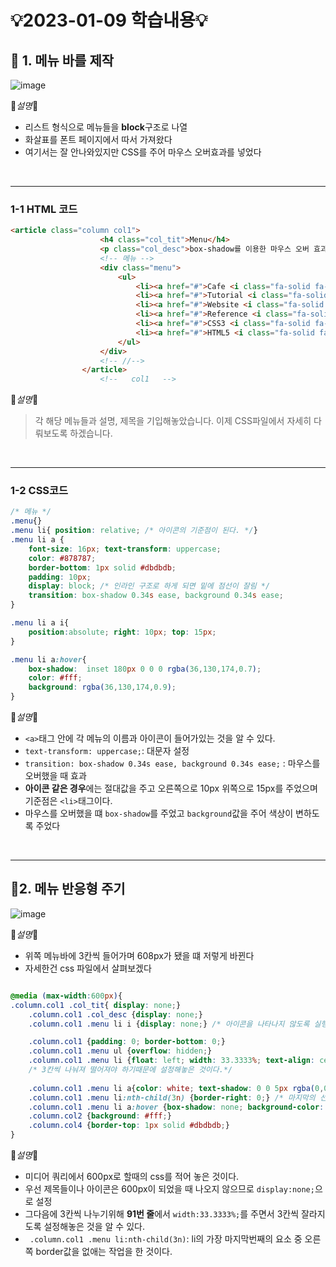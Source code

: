 # 💡2023-01-09 학습내용💡

## 🔎 1. 메뉴 바를 제작
![image](https://user-images.githubusercontent.com/94120988/211251972-262c5136-7f11-40c9-9e99-8c5d05d37ecd.png)

📕*설명*📕
- 리스트 형식으로 메뉴들을 <b>block</b>구조로 나열
- 화살표를 폰트 페이지에서 따서 가져왔다
- 여기서는 잘 안나와있지만 CSS를 주어 마우스 오버효과를 넣었다

<br>
<hr>

### 1-1 HTML 코드
```HTML
<article class="column col1">
                    <h4 class="col_tit">Menu</h4>
                    <p class="col_desc">box-shadow를 이용한 마우스 오버 효과입니다.</p>
                    <!-- 메뉴 -->
                    <div class="menu">
                        <ul>
                            <li><a href="#">Cafe <i class="fa-solid fa-caret-down"></i></a></li>
                            <li><a href="#">Tutorial <i class="fa-solid fa-caret-down"></i></a></li>
                            <li><a href="#">Website <i class="fa-solid fa-caret-down"></i></a></li>
                            <li><a href="#">Reference <i class="fa-solid fa-caret-down"></i></a></li>
                            <li><a href="#">CSS3 <i class="fa-solid fa-caret-down"></i></a></li>
                            <li><a href="#">HTML5 <i class="fa-solid fa-caret-down"></i></a></li>
                        </ul>
                    </div>
                    <!-- //-->
                </article>
                    <!--   col1   -->

```
📕*설명*📕
> 각 해당 메뉴들과 설명, 제목을 기입해놓았습니다.
> 이제 CSS파일에서 자세히 다뤄보도록 하겠습니다.
<br>
<hr>

### 1-2 CSS코드
```CSS
/* 메뉴 */
.menu{}
.menu li{ position: relative; /* 아이콘의 기준점이 된다. */}
.menu li a {
    font-size: 16px; text-transform: uppercase;
    color: #878787;
    border-bottom: 1px solid #dbdbdb;
    padding: 10px;
    display: block; /* 인라인 구조로 하게 되면 밑에 점선이 잘림 */
    transition: box-shadow 0.34s ease, background 0.34s ease;
}

.menu li a i{
    position:absolute; right: 10px; top: 15px;
}

.menu li a:hover{
    box-shadow:  inset 180px 0 0 0 rgba(36,130,174,0.7);
    color: #fff;
    background: rgba(36,130,174,0.9);
}
```

📕*설명*📕
- ```<a>```태그 안에 각 메뉴의 이름과 아이콘이 들어가있는 것을 알 수 있다.
- ```text-transform: uppercase;```: 대문자 설정
- ```transition: box-shadow 0.34s ease, background 0.34s ease;``` : 마우스를 오버했을 때 효과
- <b>아이콘 같은 경우</b>에는 절대값을 주고 오른쪽으로 10px 위쪽으로 15px를 주었으며 기준점은 ```<li>```태그이다.
- 마우스를 오버했을 떄 ```box-shadow```를 주었고 ```background```값을 주어 색상이 변하도록 주었다
<br>
<hr>

## 🔎2. 메뉴 반응형 주기
![image](https://user-images.githubusercontent.com/94120988/211255213-761e41d7-deb5-41d9-9f92-386fff8a328c.png)

📕*설명*📕
- 위쪽 메뉴바에 3칸씩 들어가며 608px가 됐을 떄 저렇게 바뀐다
- 자세한건 css 파일에서 살펴보겠다

```CSS  

@media (max-width:600px){
.column.col1 .col_tit{ display: none;}
    .column.col1 .col_desc {display: none;}
    .column.col1 .menu li i {display: none;} /* 아이콘을 나타나지 않도록 실행*/

    .column.col1 {padding: 0; border-bottom: 0;}
    .column.col1 .menu ul {overflow: hidden;}
    .column.col1 .menu li {float: left; width: 33.3333%; text-align: center; border-right: 1px solid #dbdbdb; box-sizing: border-box;} 
    /* 3칸씩 나눠져 떨어져야 하기때문에 설정해놓은 것이다.*/
             
    .column.col1 .menu li a{color: white; text-shadow: 0 0 5px rgba(0,0,0,0.7);}
    .column.col1 .menu li:nth-child(3n) {border-right: 0;} /* 마지막의 선을 없애기 위해서다! 3번째있는 것들*/
    .column.col1 .menu li a:hover {box-shadow: none; background-color: rgba(36,130,174,0.3);}
    .column.col2 {background: #fff;}
    .column.col4 {border-top: 1px solid #dbdbdb;}
}
```

📕*설명*📕
- 미디어 쿼리에서 600px로 할때의 css를 적어 놓은 것이다.
- 우선 제목들이나 아이콘은 600px이 되었을 때 나오지 않으므로 ```display:none;```으로 설정
- 그다음에 3칸씩 나누기위해 <b>91번 줄</b>에서 ```width:33.3333%;```를 주면서 3칸씩 잘라지도록 설정해놓은 것을 알 수 있다.
- ``` .column.col1 .menu li:nth-child(3n)```: li의 가장 마지막번째의 요소 중 오른쪽 border값을 없애는 작업을 한 것이다.
